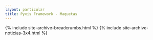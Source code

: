 ```yaml
---
layout: particular
title: Pyxis Framework - Maquetas
---
```


<div id='tag'>
  <div class='pag page'>
  {% include site-archive-breadcrumbs.html %}
  {% include site-archive-noticias-3x4.html %}
  </div><!-- fin de page -->
</div><!-- fin de tag -->
